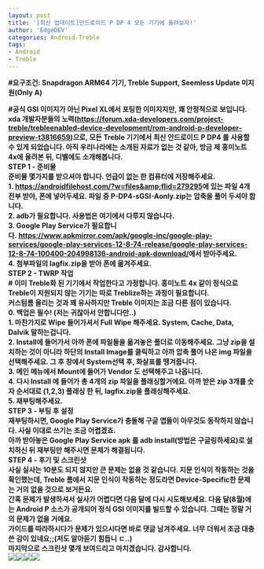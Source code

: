 ```yaml
---
layout: post
title: '[최신 업데이트]안드로이드 P DP 4 모든 기기에 올려보자!'
author: 'EdgeDEV'
categories: Android-Treble
tags:
- Android
- Treble
---
```



<script> location.href='https://cafe.naver.com/develoid/811800' ; </script>

<span><b><span>#요구조건: Snapdragon ARM64 기기, Treble Support, Seemless Update 미지원(Only A)</span></b></span><div><span><b><span>#공식 GSI 이미지가 아닌 Pixel XL에서 포팅한 이미지지만, 꽤 안정적으로 보입니다.</span></b></span></div><div><b></div><div><span>xda 개발자분들의 노력(<a href="https://forum.xda-developers.com/project-treble/trebleenabled-device-development/rom-android-p-developer-preview-t3816659"><span>https://forum.xda-developers.com/project-treble/trebleenabled-device-development/rom-android-p-developer-preview-t3816659</span></a>)으로, 모든 Treble 기기에서 최신 안드로이드 P DP4 를 사용할 수 있게 되었습니다. 아직 우리나라에는 소개된 자료가 없는 것 같아, 방금 제 홍미노트 4x에 올려본 뒤, 디벨에도 소개해봅니다.</span></div><div><span><b></span></div><div><span>STEP 1 - 준비물</span></div><div><span>준비물 몇가지를 받으셔야 합니다. 언급이 없는 한 컴퓨터에 저장해주세요.</span></div><div><b></div><div><span>1.&nbsp;</span><a href="https://androidfilehost.com/?w=files&amp;flid=279295"><span>https://androidfilehost.com/?w=files&amp;flid=279295</span></a><span>에 있는 파일 4개 전부 받아, 폰에 넣어두세요. 파일 중&nbsp;P-DP4-sGSI-Aonly.zip는 압축을 풀어 두셔야 합니다.</span></div><div><b></div><div><span>2. adb가 필요합니다. 사용법은 여기에서 다루지 않습니다.</span></div><div><b></div><div><span>3. Google Play Service가 필요합니다.&nbsp;</span><a href="https://www.apkmirror.com/apk/google-inc/google-play-services/google-play-services-12-8-74-release/google-play-services-12-8-74-100400-204998136-android-apk-download/"><span>https://www.apkmirror.com/apk/google-inc/google-play-services/google-play-services-12-8-74-release/google-play-services-12-8-74-100400-204998136-android-apk-download/</span></a><span>에서 받아주세요.</span></div><div><span><b></span></div><div><span>4. 첨부파일의 lagfix.zip을 받아 폰에 옮겨주세요.</span></div><div><b></div><div><span>STEP 2 - TWRP 작업</span></div><div><span># 이미 Treble화 된 기기에서 작업한다고 가정합니다. 홍미노트 4x 같이 정식으로 Treble이 지원되지 않는 기기는 따로 Treblize하는 과정이 필요합니다.</span></div><div><b></div><div><span>커스텀롬 올리는 것과 꽤 유사하지만 Treble 이미지는 조금 다른 점이 있습니다.</span></div><div><b></div><div><span>0. 백업은 필수! (저는 귀찮아서 안합니다만..)</span></div><div><span>1. 마찬가지로 Wipe 들어가셔서 Full Wipe 해주세요. System, Cache, Data, Dalvik 말하는겁니다.</span></div><div><span>2. Install에 들어가서 아까 폰에 파일들을 옮겨놓은 폴더로 이동해주세요. 그냥 zip을 설치하는 것이 아니라 하단의 Install Image를 클릭하고 아까 압축 풀어 나온 img 파일을 선택해주세요. 그 후 창에서 System선택 후, 화살표를 땡겨줍니다.</span></div><div><span>3. 메인 메뉴에서 Mount에 들어가 Vendor 도 선택해주고 나옵니다.</span></div><div><span>4. 다시 Install 에 들어가 총 4개의 zip 파일을 플래싱할거에요. 아까 받은 zip 3개를 숫자 순서대로 (1,2,3) 플래싱 한 뒤, lagfix.zip을 플래싱해주세요.</span></div><div><span>5. 재부팅해주세요.</span></div><div><span><b></span></div><div><span>STEP 3 - 부팅 후 설정</span></div><div><span>재부팅하시면, Google Play Service가 충돌해 구글 앱들이 아무것도 동작하지 않습니다. 사실 이대로 쓰기는 조금 어렵겠죠.</span></div><div><span>아까 받아놓은 Google Play Service apk 를 adb install(방법은 구글링하세요)로 설치하신 뒤 재부팅만 해주시면 문제가 해결됩니다.</span></div><div><b></div><div><span>STEP 4 - 후기 및 스크린샷</span></div><div><span>사실 실사는 10분도 되지 않지만 큰 문제는 없을 것 같습니다. 지문 인식이 작동하는 것을 확인했는데, Treble 롬에서 지문 인식이 작동하는 정도라면 Device-Specific한 문제는 거의 없을 것으로 보거든요.&nbsp;</span></div><div><span>간혹 문제가 발생하셔서 실사가 어렵다면 다음 달에 다시 시도해보세요. 다음 달(8월)에는 Android P 소스가 공개되어 정식 GSI 이미지를 빌드할 수 있습니다. 그때는 정말 거의 문제가 없을 거에요.</span></div><div><b></div><div><span>가이드를 따라하시다가 문제가 있으시다면 바로 댓글 남겨주세요. 너무 더워서 조금 대충 쓴 감이 있네요;;(저도 알아듣기 힘듭니 ㄷ..)</span></div><div><span><b></span></div><div><span>마지막으로 스크린샷 몇개 보여드리고 마치겠습니다. 감사합니다.</span></div><div><span><img src="https://cafeptthumb-phinf.pstatic.net/MjAxODA3MjFfMTgy/MDAxNTMyMTQ2NzU0NDg2.rhhn-6dseUJw5rKnYmfGAyDiaIMzbaHCnXNlWo9YWLwg.sQzwIxaGm-sl8lNKRxYg54U0GSBIo3uZQDTUN4Gt4gkg.PNG.eric1344/Screenshot_20180721-130533.png?type=w740"><b><b><img src="https://cafeptthumb-phinf.pstatic.net/MjAxODA3MjFfMTM3/MDAxNTMyMTQ2NzU0NjMx.z0PhgyEE9tEGiqtEc0bKf4DH_MUR3mA4LNG1jhQd0log.ja1RdhiS1GgoTH0XjSGE8ZrAYCPVR828zbhDpkIHBuYg.PNG.eric1344/Screenshot_20180721-130152.png?type=w740"><b><b><img src="https://cafeptthumb-phinf.pstatic.net/MjAxODA3MjFfMTkx/MDAxNTMyMTQ2NzU1MDc5.oginv4cybaCmUj3S9U3piLp4sBubJRH7xt_nc8BtwaAg.s8ArypTWrwTtZnROeAxS8Zn0ColhwmFuEQ_MbCBQBuUg.PNG.eric1344/Screenshot_20180721-123601.png?type=w740"><b><b><img src="https://cafeptthumb-phinf.pstatic.net/MjAxODA3MjFfNDAg/MDAxNTMyMTQ2NzU1MTk5.LaHApzEnH1p_DT_1G6XMlwNJkbr5Ab9syLFfLtYRFTYg.Kv1L5amMBjthzpvUJOtgdHXYUfLKbvGQ9CX2h3tRuz8g.PNG.eric1344/Screenshot_20180721-123616.png?type=w740"><b></span></div><div><b></div><div><b></div>

